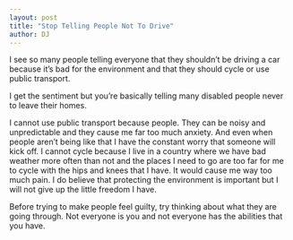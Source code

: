 ```yaml
---
layout: post
title: "Stop Telling People Not To Drive"
author: DJ
---
```


I see so many people telling everyone that they shouldn’t be driving a car because it’s bad for the environment and that they should cycle or use public transport.

I get the sentiment but you’re basically telling many disabled people never to leave their homes.

I cannot use public transport because people. They can be noisy and unpredictable and they cause me far too much anxiety. And even when people aren’t being like that I have the constant worry that someone will kick off. I cannot cycle because I live in a country where we have bad weather more often than not and the places I need to go are too far for me to cycle with the hips and knees that I have. It would cause me way too much pain. I do believe that protecting the environment is important but I will not give up the little freedom I have.

Before trying to make people feel guilty, try thinking about what they are going through. Not everyone is you and not everyone has the abilities that you have.